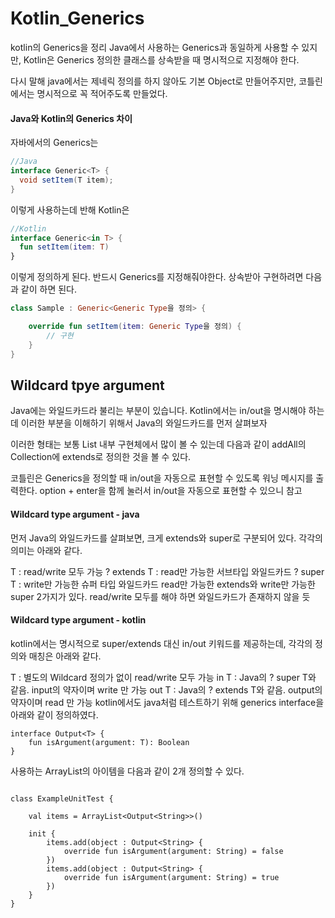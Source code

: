 # Kotlin_Generics

kotlin의 Generics을 정리 Java에서 사용하는 Generics과 동일하게 사용할 수 있지만, Kotlin은 Generics 정의한 클래스를 상속받을 때 명시적으로 지정해야 한다.

다시 말해 java에서는 제네릭 정의를 하지 않아도 기본 Object로 만들어주지만, 코틀린에서는 명시적으로 꼭 적어주도록 만들었다.

#### Java와 Kotlin의 Generics 차이


자바에서의 Generics는 

```java
//Java
interface Generic<T> {
  void setItem(T item);
}
```

이렇게 사용하는데 반해 Kotlin은

```kotlin
//Kotlin
interface Generic<in T> {
  fun setItem(item: T)
}
```

이렇게 정의하게 된다. 반드시 Generics를 지정해줘야한다. 상속받아 구현하려면 다음과 같이 하면 된다.

```kotlin
class Sample : Generic<Generic Type을 정의> {

    override fun setItem(item: Generic Type을 정의) {
        // 구현
    }
}
```


## Wildcard tpye argument

Java에는 와일드카드라 불리는 부분이 있습니다. Kotlin에서는 in/out을 명시해야 하는데 이러한 부분을 이해하기 위해서 Java의 와일드카드를 먼저 살펴보자

이러한 형태는 보통 List 내부 구현체에서 많이 볼 수 있는데 다음과 같이 addAll의 Collection에 extends로 정의한 것을 볼 수 있다. 

코틀린은 Generics을 정의할 때 in/out을 자동으로 표현할 수 있도록 워닝 메시지를 출력한다. option + enter을 함께 눌러서 in/out을 자동으로 표현할 수 있으니 참고


#### Wildcard type argument - java

먼저 Java의 와일드카드를 살펴보면, 크게 extends와 super로 구분되어 있다. 각각의 의미는 아래와 같다.

T : read/write 모두 가능
? extends T : read만 가능한 서브타입 와일드카드
? super T : write만 가능한 슈퍼 타입 와일드카드
read만 가능한 extends와 write만 가능한 super 2가지가 있다. read/write 모두를 해야 하면 와일드카드가 존재하지 않을 듯


#### Wildcard type argument - kotlin

kotlin에서는 명시적으로 super/extends 대신 in/out 키워드를 제공하는데, 각각의 정의와 매칭은 아래와 같다.

T : 별도의 Wildcard 정의가 없이 read/write 모두 가능
in T : Java의 ? super T와 같음. input의 약자이며 write 만 가능
out T : Java의 ? extends T와 같음. output의 약자이며 read 만 가능
kotlin에서도 java처럼 테스트하기 위해 generics interface을 아래와 같이 정의하였다.

```
interface Output<T> {
    fun isArgument(argument: T): Boolean
}
```

사용하는 ArrayList의 아이템을 다음과 같이 2개 정의할 수 있다.

```

class ExampleUnitTest {

    val items = ArrayList<Output<String>>()

    init {
        items.add(object : Output<String> {
            override fun isArgument(argument: String) = false
        })
        items.add(object : Output<String> {
            override fun isArgument(argument: String) = true
        })
    }
}
```


